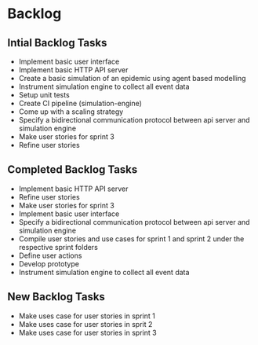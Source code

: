 # Backlog

## Intial Backlog Tasks
-   Implement basic user interface
-   Implement basic HTTP API server
-   Create a basic simulation of an epidemic using agent based modelling
-   Instrument simulation engine to collect all event data
-   Setup unit tests
-   Create CI pipeline (simulation-engine)
-   Come up with a scaling strategy
-   Specify a bidirectional communication protocol between api server and simulation engine
-   Make user stories for sprint 3
-   Refine user stories

## Completed Backlog Tasks
-  Implement basic HTTP API server	
-  Refine user stories
-  Make user stories for sprint 3	
-  Implement basic user interface
-  Specify a bidirectional communication protocol between api server and simulation engine	
-  Compile user stories and use cases for sprint 1 and sprint 2 under the respective sprint folders	
-  Define user actions	
-  Develop prototype	
-  Instrument simulation engine to collect all event data	

## New Backlog Tasks
- Make uses case for user stories in sprint 1
- Make uses case for user stories in sprit 2
- Make uses case for user stories in sprint 3 


